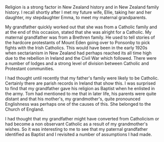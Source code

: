 Religion is a strong factor in New Zealand history and in New Zealand family history. I recall shortly after I met my future wife, Ellie, taking her and her daughter, my stepdaughter Emma, to meet  my maternal grandparents.

My grandfather quickly worked out that she was from a Catholic family and at the end of this occasion, stated that she was alright for a Catholic. My maternal grandfather was from a Brethren family.  He used to tell stories of the hardcore protestants of Mount Eden going over to Ponsonby to pick fights with the Irish Catholics. This would have been in the early 1920s when sectarianism in New Zealand had perhaps reached its all time high due to the rebellion in Ireland and the Civil War which followed. There were a number of lodges and a strong level of division between Catholic and Protestant communities. 

I had thought until recently that my father's family were likely to be Catholic. Certainly there are parish records in Ireland that show this. I was surprised to find that my grandfather gave his religion as Baptist when he enlisted in the army. Tom had mentioned to me that in later life, his parents were quite distant and that his mother's, my grandmother's, quite pronounced Englishness was perhaps one of the causes of this. She belonged to the Church of England. 

I had thought that my grandfather might have converted from Catholicism or had become a non observant Catholic as a result of my grandmother's wishes. So it was interesting to me to see that my paternal grandfather identified as Baptist and I revisited a number of assumptions I had made.
